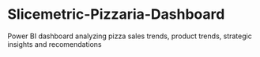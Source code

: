 # Slicemetric-Pizzaria-Dashboard
Power BI dashboard analyzing pizza sales trends, product trends, strategic insights and recomendations
